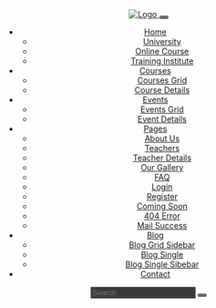 <!DOCTYPE html>
<html lang="zh-cn" data-theme="dark" style="color-scheme: dark;">
<head>
    <meta charset="UTF-8">
    <meta name="viewport" content="width=device-width, initial-scale=1.0">
    <link rel="shortcut icon" type="image/x-icon" href="assets/images/knwlde.png" />
    <title>knwlde知识 | 优质在线学习</title>
    <!-- ========================= CSS here ========================= -->
    <link rel="stylesheet" href="assets/css/bootstrap.min.css" />
    <link rel="stylesheet" href="assets/css/LineIcons.2.0.css" />
    <link rel="stylesheet" href="assets/css/animate.css" />
    <link rel="stylesheet" href="assets/css/tiny-slider.css" />
    <link rel="stylesheet" href="assets/css/glightbox.min.css" />
    <link rel="stylesheet" href="assets/css/main.css" />
    <meta name="description" content="knwlde知识，是一个在线学习平台，提供丰富的在线学习资源，包括视频、文档、问答等，让你在学习中得到最大的收获." />
    <meta name="robots" content="index,follow">
    <meta name="description" content="这是一个在线学习平台，提供丰富的在线学习资源，包括视频、文档、问答等，让你在学习中得到最大的收获.">
    <meta property="og:title" content="knwlde知识 | 优质在线学习">
    <meta property="og:description" content="这是一个在线学习平台，提供丰富的在线学习资源，包括视频、文档、问答等，让你在学习中得到最大的收获.">
    <meta property="og:url" content="https://knwlde.cn/"><meta property="og:type" content="website">
    <meta property="og:image" content="https://i0.imgs.ovh/2024/02/23/SQqnV.jpeg">
    <meta property="og:image:alt" content="knwlde知识 Og Image">
    <meta property="og:image:width" content="800">
    <meta property="og:image:height" content="600">
    <meta property="og:site_name" content="knwlde知识">
    <script href="https://cdn.bootcdn.net/bootstrap/3.3.7/js/bootstrap.min.js"></script>
    <link rel="dns-prefetch" href="//www.knwlde.cn"/>
    <link rel="dns-prefetch" href="//knwlde.cn"/>
</head>
<body>
    <!--起始页眉区域-->
    <header class="header navbar-area">
        <div class="container">
            <div class="row align-items-center">
                <div class="col-lg-12">
                <div class="nav-inner">
                    <nav class="navbar navbar-expand-lg">
                        <a class="navbar-brand" href="index.html">
                            <img src="assets/images/logo/logo.png" alt="Logo">
                        </a>
                        <button class="navbar-toggler mobile-menu-btn" type="button" data-bs-toggle="collapse"
                            data-bs-target="#navbarSupportedContent" aria-controls="navbarSupportedContent"
                            aria-expanded="false" aria-label="Toggle navigation">
                            <span class="toggler-icon"></span>
                            <span class="toggler-icon"></span>
                            <span class="toggler-icon"></span>
                        </button>
                        <div class="collapse navbar-collapse sub-menu-bar" id="navbarSupportedContent">
                            <ul id="nav" class="navbar-nav ms-auto">
                                <li class="nav-item">
                                    <a class="page-scroll active dd-menu collapsed" href="javascript:void(0)"
                                        data-bs-toggle="collapse" data-bs-target="#submenu-1-1"
                                        aria-controls="navbarSupportedContent" aria-expanded="false"
                                        aria-label="Toggle navigation">Home</a>
                                    <ul class="sub-menu collapse" id="submenu-1-1">
                                        <li class="nav-item active"><a href="index.html">University</a></li>
                                        <li class="nav-item"><a href="index2.html">Online Course</a></li>
                                        <li class="nav-item"><a href="index3.html">Training Institute</a></li>
                                    </ul>
                                </li>
                                <li class="nav-item">
                                    <a class="page-scroll dd-menu collapsed" href="javascript:void(0)"
                                        data-bs-toggle="collapse" data-bs-target="#submenu-1-2"
                                        aria-controls="navbarSupportedContent" aria-expanded="false"
                                        aria-label="Toggle navigation">Courses</a>
                                    <ul class="sub-menu collapse" id="submenu-1-2">
                                        <li class="nav-item"><a href="courses-grid.html">Courses Grid</a></li>
                                        <li class="nav-item"><a href="course-details.html">Course Details</a></li>
                                    </ul>
                                </li>
                                <li class="nav-item">
                                    <a class="page-scroll dd-menu collapsed" href="javascript:void(0)"
                                        data-bs-toggle="collapse" data-bs-target="#submenu-1-3"
                                        aria-controls="navbarSupportedContent" aria-expanded="false"
                                        aria-label="Toggle navigation">Events</a>
                                    <ul class="sub-menu collapse" id="submenu-1-3">
                                        <li class="nav-item"><a href="events-grid.html">Events Grid</a></li>
                                        <li class="nav-item"><a href="event-details.html">Event Details</a></li>
                                    </ul>
                                </li>
                                <li class="nav-item">
                                    <a class="page-scroll dd-menu collapsed" href="javascript:void(0)"
                                        data-bs-toggle="collapse" data-bs-target="#submenu-1-4"
                                        aria-controls="navbarSupportedContent" aria-expanded="false"
                                        aria-label="Toggle navigation">Pages</a>
                                    <ul class="sub-menu collapse" id="submenu-1-4">
                                        <li class="nav-item"><a href="about-us.html">About Us</a></li>
                                        <li class="nav-item"><a href="teachers.html">Teachers</a></li>
                                        <li class="nav-item"><a href="teacher-details.html">Teacher Details</a></li>
                                        <li class="nav-item"><a href="our-gallery.html">Our Gallery</a></li>
                                        <li class="nav-item"><a href="faq.html">FAQ</a></li>
                                        <li class="nav-item"><a href="login.html">Login</a></li>
                                        <li class="nav-item"><a href="registration.html">Register</a></li>
                                        <li class="nav-item"><a href="coming-soon.html">Coming Soon</a></li>
                                        <li class="nav-item"><a href="404.html">404 Error</a></li>
                                        <li class="nav-item"><a href="mail-success.html">Mail Success</a></li>
                                    </ul>
                                </li>
                                <li class="nav-item">
                                    <a class="page-scroll dd-menu collapsed" href="javascript:void(0)"
                                        data-bs-toggle="collapse" data-bs-target="#submenu-1-5"
                                        aria-controls="navbarSupportedContent" aria-expanded="false"
                                        aria-label="Toggle navigation">Blog</a>
                                    <ul class="sub-menu collapse" id="submenu-1-5">
                                        <li class="nav-item"><a href="blog-grid-sidebar.html">Blog Grid Sidebar</a></li>
                                        <li class="nav-item"><a href="blog-single.html">Blog Single</a></li>
                                        <li class="nav-item"><a href="blog-single-sidebar.html">Blog Single Sibebar</a></li>
                                    </ul>
                                </li>
                                <li class="nav-item"><a href="contact.html">Contact</a></li>
                            </ul>
                            <form class="d-flex search-form">
                                <input class="form-control me-2" type="search" placeholder="Search"
                                    aria-label="Search">
                                <button class="btn btn-outline-success" type="submit"><i
                                        class="lni lni-search-alt"></i></button>
                            </form>
                        </div> <!-- navbar collapse -->
                    </nav> <!-- navbar -->
                </div>
                </div>
            </div> <!-- row -->
        </div> <!-- container -->
    </header>
    <!-- End Header Area -->

   </header>
    <!-- ========================= JS here ========================= -->
    <script src="assets/js/bootstrap.min.js"></script>
    <script src="assets/js/count-up.min.js"></script>
    <script src="assets/js/wow.min.js"></script>
    <script src="assets/js/tiny-slider.js"></script>
    <script src="assets/js/glightbox.min.js"></script>
    <script src="assets/js/main.js"></script>
    <script type="text/javascript">
    </script>
</body>

</html>
